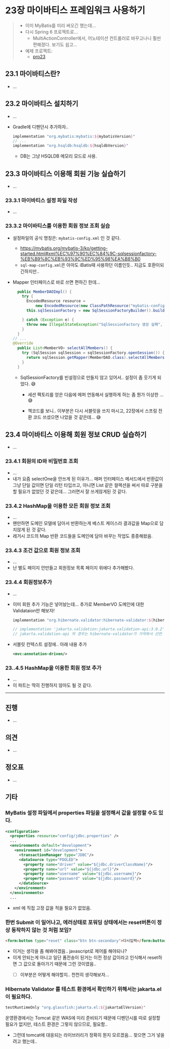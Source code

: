 # 23장 마이바티스 프레임워크 사용하기

> * 이미 MyBatis를 미리 써오긴 했는데...
> * 다시 Spring 6 프로젝트로...
>   *  MultiActionController에서, 어노테이션 컨트롤러로 바꾸고나니 훨씬 편해졌다. 보기도 쉽고...
> * 예제 프로젝트: 
>   * [pro23](pro23)



## 23.1 마이바티스란?

* ...

## 23.2 마이바티스 설치하기

* ...

* Gradle에 디펜던시 추가하자..

  ```groovy
  implementation "org.mybatis:mybatis:${mybatisVersion}"
  // ...
  implementation "org.hsqldb:hsqldb:${hsqldbVersion}"
  ```

  * DB는 그냥 HSQLDB 메모리 모드로 사용.



## 23.3 마이바티스 이용해 회원 기능 실습하기

* ...

### 23.3.1 마이바티스 설정 파일 작성

* ...



### 23.3.2 마이바티스를 이용한 회원 정보 조회 실습

* 설정파일의 공식 명칭은: `mybatis-config.xml` 인 것 같다. 
  * https://mybatis.org/mybatis-3/ko/getting-started.html#xml%EC%97%90%EC%84%9C-sqlsessionfactory-%EB%B9%8C%EB%93%9C%ED%95%98%EA%B8%B0
  * `sql-map-config.xml`은 아마도 iBatis때 사용하던 이름인듯.. 지금도 호환이되긴하지만..

* Mapper 인터페이스로 바로 쓰면 편하긴 한데...

  ```java
    public MemberDAOImpl() {
      try {
        EncodedResource resource =
            new EncodedResource(new ClassPathResource("mybatis-config.xml"), StandardCharsets.UTF_8);
        this.sqlSessionFactory = new SqlSessionFactoryBuilder().build(resource.getInputStream());
  
      } catch (Exception e) {
        throw new IllegalStateException("SqlSessionFactory 생성 실패", e);
      }
    }
  // ...
  @Override
    public List<MemberVO> selectAllMembers() {
      try (SqlSession sqlSession = sqlSessionFactory.openSession()) {
        return sqlSession.getMapper(MemberDAO.class).selectAllMembers();
      }
    }
  ```

  * SqlSessionFactory를 빈설정으로 만들지 않고 있어서.. 설정이 좀 웃기게 되었다. 😅

    * 세션 팩토리를 얻은 다음에 메퍼 연동해서 실행하게 하는 좀 뭔가 이상한 ...😅

    * 책코드를 보니.. 이부분은 다시 서블릿을 쓰지 마시고, 22장에서 스프링 전환 코드 쓰셨으면 나았을 것 같은데...  😅

      



## 23.4 마이바티스 이용해 회원 정보 CRUD 실습하기

* ...

### 23.4.1 회원의 ID와 비밀번호 조회

* ...
* 내가 요즘 selectOne을 안쓰게 된 이유가... 매퍼 인터페이스 메서드에서 반환값이 그냥 단일 값이면 단일 리턴 타입쓰고, 아니면 List 같은 컬렉션을 써서 따로 구분을 할 필요가 없었던 것 같은데... 그러면서 잘 쓰게않게된 것 같다.

### 23.4.2 HashMap을 이용한 모든 회원 정보 조회

* ...
* 왠만하면 도메인 모델에 담아서 반환하는게 베스트 케이스라 결과값을 Map으로 담지않게 된 것 같다.
* 레거시 코드의 Map 반환 코드들을 도메인에 담아 바꾸는 작업도 종종해왔음.



### 23.4.3 조건 값으로 회원 정보 조회

* ...
* 난 별도 페이지 안만들고 회원정보 목록 페이지 위에다 추가해봤다.



### 23.4.4 회원정보추가

* ... 

* 이미 회원 추가 기능은 넣어놨는데... 추가로 MemberVO 도메인에 대한 Validataion만 해보자!

  ```groovy
  implementation "org.hibernate.validator:hibernate-validator:${hibernateValidatorVersion}"
  
  // implementation 'jakarta.validation:jakarta.validation-api:3.0.2'
  // jakarta.validation-api 의 경우는 hibernate-validator가 가져와서 선언 안해줘도 되는 듯..
  ```

* 서블릿 컨텍스트 설정에.. 아래 내용 추가

  ```xml
  <mvc:annotation-driven/>
  ```



### 23..4.5 HashMap을 이용한 회원 정보 추가

* ...
* 이 파트는 딱히 진행하지 않아도 될 것 같다.








---

## 진행

* ...



## 의견

* ...




## 정오표

* ...




## 기타

### MyBatis 설정 파일에서  properties 파일을 설정해서 값을 설정할 수도 있다.

```xml
<configuration>
  <properties resource="config/jdbc.properties" />
  ...
  <environments default="development">
    <environment id="development">
      <transactionManager type="JDBC"/>
      <dataSource type="POOLED">
        <property name="driver" value="${jdbc.driverClassName}"/>
        <property name="url" value="${jdbc.url}"/>
        <property name="username" value="${jdbc.username}"/>
        <property name="password" value="${jdbc.password}"/>
      </dataSource>
    </environment>
  </environments>
  ...
```

* xml 에 직접 고정 값을 적을 필요가 없었음.



### 한번 Submit 이 일어나고, 에러상태로 포워딩 상태에서는 reset버튼이 정상 동작하지 않는 것 처럼 보임?

```html
<form:button type="reset" class="btn btn-secondary">다시입력</form:button>
```

* 이거는 생각을 좀 해봐야겠음.. javascript로 제어를 해야되나?
* 이게 안되는게 아니고 일단 폼전송이 된거는 이전 정상 값이라고 인식해서 reset하면 그 값으로 돌아가기 때문에 그런 것이였음.. 
  * [ ] 이부분은 어떻게 해야할지.. 천천히 생각해보자...



### Hibernate Validator 를 테스트 환경에서 확인하기 위해서는  jakarta.el 이 필요하다.

```groovy
testRuntimeOnly "org.glassfish:jakarta.el:${jakartaElVersion}"
```

운영환경에서는 Tomcat 같은 WAS에 미리 준비되기 때문에 디펜던시를 따로 설정할 필요가 없지만, 테스트 환경은 그렇지 않으므로, 필요함..

* 그런데 tomcat에 대응되는 라이브러리가 정확히 뭔지 모르겠음... 찾으면 그거 넣을려고 했는데..
